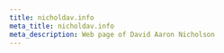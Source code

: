 ```yaml
---
title: nicholdav.info
meta_title: nicholdav.info
meta_description: Web page of David Aaron Nicholson
---
```

